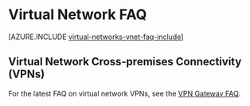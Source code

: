 <properties
    pageTitle="Virtual Network FAQ"
    description="Azure virtual network (VNet) FAQ"
    services="virtual-network"
    documentationcenter="na"
    author="jimdial"
    manager="carmonm"
    editor="tysonn" />
<tags
    ms.assetid="54bee086-a8a5-4312-9866-19a1fba913d0"
    ms.service="virtual-network"
    ms.devlang="na"
    ms.topic="article"
    ms.tgt_pltfrm="na"
    ms.workload="infrastructure-services"
    ms.date="03/15/2016"
    wacn.date=""
    ms.author="jdial" />

# Virtual Network FAQ
[AZURE.INCLUDE [virtual-networks-vnet-faq-include](../../includes/virtual-networks-vnet-faq-include.md)]

## Virtual Network Cross-premises Connectivity (VPNs)
For the latest FAQ on virtual network VPNs, see the [VPN Gateway FAQ](/documentation/articles/vpn-gateway-vpn-faq/).

